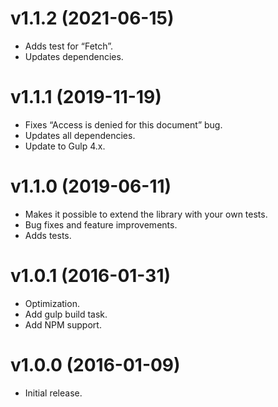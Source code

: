 # v1.1.2 (2021-06-15)

- Adds test for “Fetch”.
- Updates dependencies.

# v1.1.1 (2019-11-19)

- Fixes “Access is denied for this document” bug.
- Updates all dependencies.
- Update to Gulp 4.x.

# v1.1.0 (2019-06-11)

- Makes it possible to extend the library with your own tests.
- Bug fixes and feature improvements.
- Adds tests.

# v1.0.1 (2016-01-31)

- Optimization.
- Add gulp build task.
- Add NPM support.

# v1.0.0 (2016-01-09)

- Initial release.
